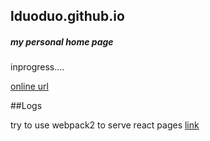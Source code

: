 ## lduoduo.github.io

##### my personal home page

inprogress....

[online url](https://lduoduo.github.io/)

##Logs

try to use webpack2 to serve react pages [link](https://github.com/lduoduo/lduoduo.github.io/tree/wp_react)